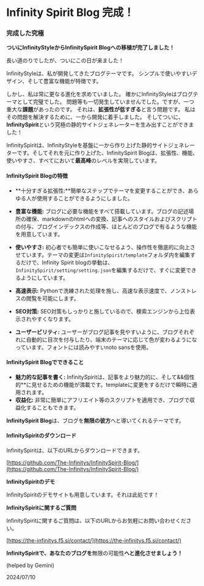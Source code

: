 # Infinity Spirit Blog 完成！
### 完成した究極

**ついにInfinityStyleからInfinitySpirit Blogへの移植が完了しました！**

長い道のりでしたが、ついにこの日が来ました！

InfinityStyleは、私が開発してきたブログテーマです。
シンプルで使いやすいデザイン、そして豊富な機能が特徴です。

しかし、私は常に更なる進化を求めていました。
確かにInfinityStyleはブログテーマとして完璧でした。
問題等も一切発生していませんでした。ですが、一つ重大な**課題**があったのです。
それは、**拡張性が低すぎる**と言う問題です。
私はその問題を解決するために、一から開発に着手しました。
そしてついに、**InfinitySpirit**という究極の静的サイトジェネレーターを生み出すことができました！

InfinitySpiritは、InfinityStyleを基盤に一から作り上げた静的サイトジェネレーターです。そしてそれを元に作り上げた、InfinitySpirit Blogは、拡張性、機能、使いやすさ、すべてにおいて**最高峰**のレベルを実現しています。

#### InfinitySpirit Blogの特徴

* **十分すぎる拡張性:**簡単なステップでテーマを変更することができ、あらゆる人が使用することができるようにしました。

* **豊富な機能:** ブログに必要な機能をすべて搭載しています。ブログの記述場所の確保、markdownのhtmlへの変換、記事へのスタイルおよびスクリプトの付与、ブログインデックスの作成等、ほとんどのブログで有るような機能を用意しています。

* **使いやすさ:** 初心者でも簡単に使いこなせるよう、操作性を徹底的に向上させています。テーマの変更は`InfinitySpirit/template`フォルダ内を編集するだけで、Infinity Spirit blogの挙動は、`InfinitySpirit/setting/setting.json`を編集するだけで、すぐに変更できるようにしています。

* **高速表示:** Pythonで洗練された処理を施し、高速な表示速度で、ノンストレスの閲覧を可能にします。
* **SEO対策:** SEO対策もしっかりと施しているので、検索エンジンから上位表示されやすくなります。
* **ユーザービリティ:** ユーザーがブログ記事を見やすいように、ブログそれぞれに自動的に目次を付与したり、端末のテーマに応じて色が変わるようになっています。フォントには読みやすいnoto sansを使用。

#### InfinitySpirit Blogでできること

* **魅力的な記事を書く:** InfinitySpiritは、記事をより魅力的に、そして&&個性的**に見せるための機能が満載です。templateに変更をするだけで瞬時に適用されます。
* **収益化:** 非常に簡単にアフリエイト等のスクリプトを適用でき、ブログで収益化することもできます。

**InfinitySpirit Blog**は、ブログを**無限の彼方**へと導いてくれるテーマです。

#### InfinitySpiritのダウンロード

InfinitySpiritは、以下のURLからダウンロードできます。

[https://github.com/The-Infinitys/InfinitySpirit-Blog/](https://github.com/The-Infinitys/InfinitySpirit-Blog/)

**InfinitySpiritのデモ**

InfinitySpiritのデモサイトも用意しています。それは此処です！

**InfinitySpiritに関するご質問**

InfinitySpiritに関するご質問は、以下のURLからお気軽にお問い合わせください。

[https://the-infinitys.f5.si/contact/](https://the-infinitys.f5.si/contact/)

**InfinitySpiritで、あなたのブログを**無限の可能性**へと進化させましょう！**

(helped by Gemini)

<date>2024/07/10</date>
